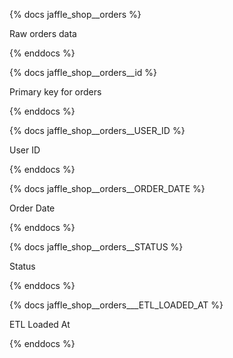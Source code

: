 {% docs jaffle_shop__orders %}

Raw orders data

{% enddocs %}

{% docs jaffle_shop__orders__id %}

Primary key for orders

{% enddocs %}

{% docs jaffle_shop__orders__USER_ID %}

User ID

{% enddocs %}

{% docs jaffle_shop__orders__ORDER_DATE %}

Order Date

{% enddocs %}

{% docs jaffle_shop__orders__STATUS %}

Status

{% enddocs %}

{% docs jaffle_shop__orders___ETL_LOADED_AT %}

ETL Loaded At

{% enddocs %}